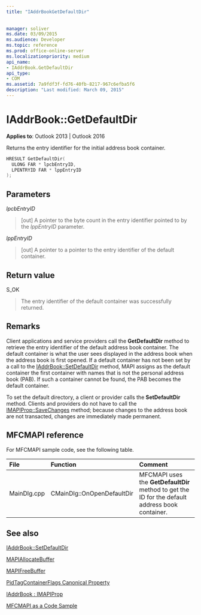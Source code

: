 ```yaml
---
title: "IAddrBookGetDefaultDir"
 
 
manager: soliver
ms.date: 03/09/2015
ms.audience: Developer
ms.topic: reference
ms.prod: office-online-server
ms.localizationpriority: medium
api_name:
- IAddrBook.GetDefaultDir
api_type:
- COM
ms.assetid: 7a9fdf3f-fd76-40fb-8217-967c6efba5f6
description: "Last modified: March 09, 2015"
---
```


# IAddrBook::GetDefaultDir

  
  
**Applies to**: Outlook 2013 | Outlook 2016 
  
Returns the entry identifier for the initial address book container.
  
```cpp
HRESULT GetDefaultDir(
  ULONG FAR * lpcbEntryID,
  LPENTRYID FAR * lppEntryID
);
```

## Parameters

 _lpcbEntryID_
  
> [out] A pointer to the byte count in the entry identifier pointed to by the  _lppEntryID_ parameter. 
    
 _lppEntryID_
  
> [out] A pointer to a pointer to the entry identifier of the default container.
    
## Return value

S_OK 
  
> The entry identifier of the default container was successfully returned.
    
## Remarks

Client applications and service providers call the **GetDefaultDir** method to retrieve the entry identifier of the default address book container. The default container is what the user sees displayed in the address book when the address book is first opened. If a default container has not been set by a call to the [IAddrBook::SetDefaultDir](iaddrbook-setdefaultdir.md) method, MAPI assigns as the default container the first container with names that is not the personal address book (PAB). If such a container cannot be found, the PAB becomes the default container. 
  
To set the default directory, a client or provider calls the **SetDefaultDir** method. Clients and providers do not have to call the [IMAPIProp::SaveChanges](imapiprop-savechanges.md) method; because changes to the address book are not transacted, changes are immediately made permanent. 
  
## MFCMAPI reference

For MFCMAPI sample code, see the following table.
  
|**File**|**Function**|**Comment**|
|:-----|:-----|:-----|
|MainDlg.cpp  <br/> |CMainDlg::OnOpenDefaultDir  <br/> |MFCMAPI uses the **GetDefaultDir** method to get the ID for the default address book container. |
   
## See also



[IAddrBook::SetDefaultDir](iaddrbook-setdefaultdir.md)
  
[MAPIAllocateBuffer](mapiallocatebuffer.md)
  
[MAPIFreeBuffer](mapifreebuffer.md)
  
[PidTagContainerFlags Canonical Property](pidtagcontainerflags-canonical-property.md)
  
[IAddrBook : IMAPIProp](iaddrbookimapiprop.md)


[MFCMAPI as a Code Sample](mfcmapi-as-a-code-sample.md)


